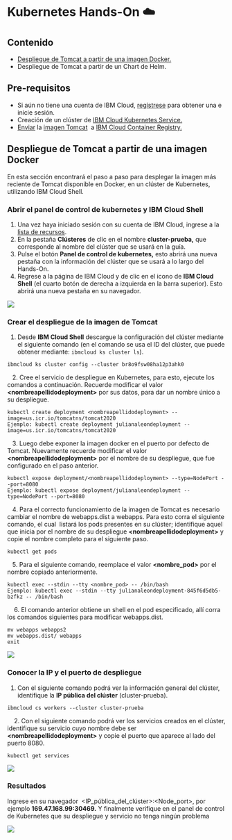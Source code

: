# Kubernetes Hands-On ☁️

## Contenido

*   [Despliegue de Tomcat a partir de una imagen Docker.](https://github.com/JulianaLeonGonzalez/Kubernetes-Hands-On/blob/master/README.md#despliegue-de-tomcat-a-partir-de-una-imagen-docker)
*   Despliegue de Tomcat a partir de un Chart de Helm.

## Pre-requisitos

*   Si aún no tiene una cuenta de IBM Cloud, [regístrese](https://cloud.ibm.com/registration) para obtener una e inicie sesión.
*   Creación de un clúster de [IBM Cloud Kubernetes Service.](https://cloud.ibm.com/docs/containers?topic=containers-getting-started#clusters_gs)
*   [Enviar](https://docs.docker.com/engine/reference/commandline/push/) la [imagen Tomcat](https://hub.docker.com/_/tomcat)  a [IBM Cloud Container Registry.](https://cloud.ibm.com/docs/container-registry-cli-plugin?topic=container-registry-cli-plugin-containerregcli#bx_cr_image_list)

## Despliegue de Tomcat a partir de una imagen Docker 

En esta sección encontrará el paso a paso para desplegar la imagen más reciente de Tomcat disponible en Docker, en un clúster de Kubernetes, utilizando IBM Cloud Shell.

### **Abrir el panel de control de kubernetes** y **IBM Cloud Shell**

1.  Una vez haya iniciado sesión con su cuenta de IBM Cloud, ingrese a la [lista de recursos](https://cloud.ibm.com/resources).
2.  En la pestaña **Clústeres** de clic en el nombre **cluster-prueba,** que corresponde al nombre del clúster que se usará en la guía.
3.  Pulse el botón **Panel de control de kubernetes,** esto abrirá una nueva pestaña con la información del clúster que se usará a lo largo del Hands-On.
4.  Regrese a la página de IBM Cloud y de clic en el icono de **IBM Cloud Shell** (el cuarto botón de derecha a izquierda en la barra superior). Esto abrirá una nueva pestaña en su navegador.

![](https://user-images.githubusercontent.com/60897075/93118767-6348fe00-f686-11ea-935b-d632e7cacdc4.gif)

### Crear el despliegue de la imagen de Tomcat

1.  Desde **IBM Cloud Shell** descargue la configuración del clúster mediante el siguiente comando (en el comando se usa el ID del clúster, que puede obtener mediante: `ibmcloud ks cluster ls`).

```
ibmcloud ks cluster config --cluster br8o9fsw08ha12p3ahk0
```

   2. Cree el servicio de despliegue en Kubernetes, para esto, ejecute los comandos a continuación. Recuerde modificar el valor **\<nombreapellidodeployment>** por sus datos, para dar un nombre único a su despliegue.

```
kubectl create deployment <nombreapellidodeployment> --image=us.icr.io/tomcatns/tomcat2020
Ejemplo: kubectl create deployment julianaleondeployment --image=us.icr.io/tomcatns/tomcat2020
```

   3. Luego debe exponer la imagen docker en el puerto por defecto de Tomcat. Nuevamente recuerde modificar el valor **\<nombreapellidodeployment>** por el nombre de su despliegue, que fue configurado en el paso anterior.

```
kubectl expose deployment/<nombreapellidodeployment> --type=NodePort --port=8080
Ejemplo: kubectl expose deployment/julianaleondeployment --type=NodePort --port=8080
```

   4. Para el correcto funcionamiento de la imagen de Tomcat es necesario cambiar el nombre de webapps.dist a webapps. Para esto corra el siguiente comando, el cual  listará los pods presentes en su clúster; identifique aquel que inicia por el nombre de su despliegue **\<nombreapellidodeployment>** y copie el nombre completo para el siguiente paso.

```
kubectl get pods 
```

   5. Para el siguiente comando, reemplace el valor **\<nombre\_pod>** por el nombre copiado anteriormente.

```
kubectl exec --stdin --tty <nombre_pod> -- /bin/bash
Ejemplo: kubectl exec --stdin --tty julianaleondeployment-845f6d5db5-bzfkz -- /bin/bash
```

    6. El comando anterior obtiene un shell en el pod especificado, allí corra los comandos siguientes para modificar webapps.dist.

```
mv webapps webapps2
mv webapps.dist/ webapps
exit
```

![](https://user-images.githubusercontent.com/60897075/93119599-b53e5380-f687-11ea-9b6c-4623d5f447d8.png)

### Conocer la IP y el puerto de despliegue

1.  Con el siguiente comando podrá ver la información general del clúster, identifique la **IP pública del clúster** (cluster-prueba).

```
ibmcloud cs workers --cluster cluster-prueba
```

    2. Con el siguiente comando podrá ver los servicios creados en el clúster, identifique su servicio cuyo nombre debe ser **\<nombreapellidodeployment>** y copie el puerto que aparece al lado del puerto 8080.

```
kubectl get services
```

![](https://user-images.githubusercontent.com/60897075/93119916-3a296d00-f688-11ea-8594-feed4169e1ee.png)

### **Resultados**

Ingrese en su navegador  \<IP\_pública\_del\_clúster>:\<Node\_port>, por ejemplo **169.47.168.99:30469.** Y finalmente verifique en el panel de control de Kubernetes que su despliegue y servicio no tenga ningún problema

![](https://user-images.githubusercontent.com/60897075/93120026-5af1c280-f688-11ea-90b8-c73e58f3bc99.gif)
